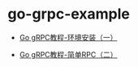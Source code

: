 # go-grpc-example

* [Go gRPC教程-环境安装（一）](https://bingjian-zhu.github.io/2020/04/09/GO-gRPC%E6%95%99%E7%A8%8B-%E7%8E%AF%E5%A2%83%E5%AE%89%E8%A3%85%EF%BC%88%E4%B8%80%EF%BC%89/)

* [Go gRPC教程-简单RPC（二）](https://bingjian-zhu.github.io/2020/04/10/Go-gRPC%E6%95%99%E7%A8%8B-%E7%AE%80%E5%8D%95RPC%EF%BC%88%E4%BA%8C%EF%BC%89/)
